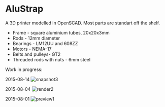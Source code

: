 # AluStrap
A 3D printer modelled in OpenSCAD. Most parts are standart off the shelf.

* Frame - square aluminium tubes, 20x20x3mm
* Rods - 12mm diameter
* Bearings - LM12UU and 608ZZ
* Motors - NEMA-17
* Belts and pulleys- GT2
* Threaded rods with nuts - 6mm steel

Work in progress:

2015-08-14
![snapshot3](https://cloud.githubusercontent.com/assets/8031482/9264471/75b930e8-422f-11e5-855b-fd4edbfd9afe.png)

2015-08-04
![render2](https://cloud.githubusercontent.com/assets/8031482/9055656/8c1cd84a-3a95-11e5-8f0d-6c1278edd484.png)

2015-08-01
![preview1](https://cloud.githubusercontent.com/assets/8031482/9022055/59e54134-386d-11e5-9d99-e6af02a97998.png)
